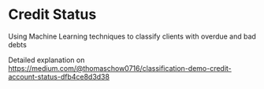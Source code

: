 # Credit Status

Using Machine Learning techniques to classify clients with overdue and bad debts

Detailed explanation on https://medium.com/@thomaschow0716/classification-demo-credit-account-status-dfb4ce8d3d38
